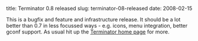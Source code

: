 title: Terminator 0.8 released
slug: terminator-08-released
date: 2008-02-15


This is a bugfix and feature and infrastructure release.
It should be a lot better than 0.7 in less focussed ways - e.g. icons, menu integration, better gconf support.
As usual hit up the [Terminator home page](http://www.tenshu.net/terminator/) for more.
